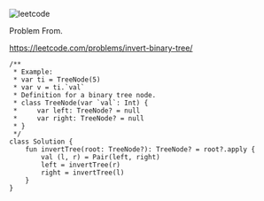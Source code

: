 ![leetcode](https://user-images.githubusercontent.com/77060863/219864843-0219129a-0c17-4e4c-b472-6063e6cc5ee2.png)

Problem From.

https://leetcode.com/problems/invert-binary-tree/

```
/**
 * Example:
 * var ti = TreeNode(5)
 * var v = ti.`val`
 * Definition for a binary tree node.
 * class TreeNode(var `val`: Int) {
 *     var left: TreeNode? = null
 *     var right: TreeNode? = null
 * }
 */
class Solution {
    fun invertTree(root: TreeNode?): TreeNode? = root?.apply {
        val (l, r) = Pair(left, right)
        left = invertTree(r)
        right = invertTree(l)
    }
}
```
